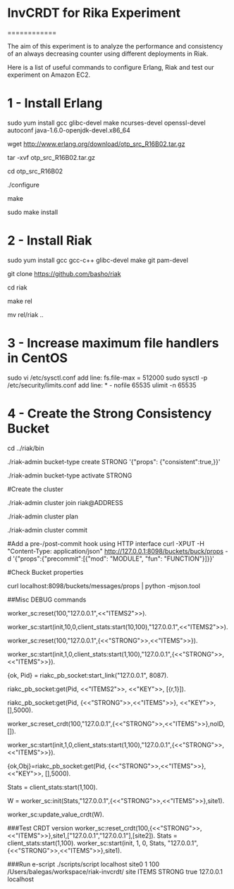 # InvCRDT for Rika Experiment
============

The aim of this experiment is to analyze the performance and consistency of an always decreasing counter using different deployments in Riak.

Here is a list of useful commands to configure Erlang, Riak and test our experiment on Amazon EC2.

# 1 - Install Erlang

sudo yum install gcc glibc-devel make ncurses-devel openssl-devel autoconf java-1.6.0-openjdk-devel.x86_64

wget http://www.erlang.org/download/otp_src_R16B02.tar.gz

tar -xvf otp_src_R16B02.tar.gz

cd otp_src_R16B02

./configure

make

sudo make install

# 2 - Install Riak

sudo yum install gcc gcc-c++ glibc-devel make git pam-devel

git clone https://github.com/basho/riak

cd riak

make rel

mv rel/riak ..

# 3 - Increase maximum file handlers in CentOS
sudo vi /etc/sysctl.conf		add line: fs.file-max = 512000
sudo sysctl -p
/etc/security/limits.conf 		add line: * - nofile 65535
ulimit -n 65535

# 4 - Create the Strong Consistency Bucket

cd ../riak/bin

./riak-admin bucket-type create STRONG '{"props": {"consistent":true,}}'

./riak-admin bucket-type activate STRONG

#Create the cluster

./riak-admin cluster join riak@ADDRESS

./riak-admin cluster plan

./riak-admin cluster commit

#Add a pre-/post-commit hook using HTTP interface
curl -XPUT -H "Content-Type: application/json" http://127.0.0.1:8098/buckets/buck/props -d '{"props":{"precommit":[{"mod": "MODULE", "fun": "FUNCTION"}]}}'

#Check Bucket properties

curl localhost:8098/buckets/messages/props | python -mjson.tool


##Misc DEBUG commands

worker_sc:reset(100,"127.0.0.1",<<"ITEMS2">>).  

worker_sc:start(init,10,0,client_stats:start(10,100),"127.0.0.1",<<"ITEMS2">>).

worker_sc:reset(100,"127.0.0.1",{<<"STRONG">>,<<"ITEMS">>}).

worker_sc:start(init,1,0,client_stats:start(1,100),"127.0.0.1",{<<"STRONG">>,<<"ITEMS">>}).

{ok, Pid} = riakc_pb_socket:start_link("127.0.0.1", 8087).

riakc_pb_socket:get(Pid, <<"ITEMS2">>, <<"KEY">>, [{r,1}]).

riakc_pb_socket:get(Pid, {<<"STRONG">>,<<"ITEMS">>}, <<"KEY">>, [],5000).


worker_sc:reset_crdt(100,"127.0.0.1",{<<"STRONG">>,<<"ITEMS">>},noID,[]).

worker_sc:start(init,1,0,client_stats:start(1,100),"127.0.0.1",{<<"STRONG">>,<<"ITEMS">>}).

{ok,Obj}=riakc_pb_socket:get(Pid, {<<"STRONG">>,<<"ITEMS">>}, <<"KEY">>, [],5000).


Stats = client_stats:start(1,100).

W = worker_sc:init(Stats,"127.0.0.1",{<<"STRONG">>,<<"ITEMS">>},site1).

worker_sc:update_value_crdt(W).


###Test CRDT version
worker_sc:reset_crdt(100,{<<"STRONG">>,<<"ITEMS">>},site1,["127.0.0.1","127.0.0.1"],[site2]).
Stats = client_stats:start(1,100).
worker_sc:start(init, 1, 0, Stats, "127.0.0.1", {<<"STRONG">>,<<"ITEMS">>},site1).

###Run e-script
./scripts/script localhost site0 1 100 /Users/balegas/workspace/riak-invcrdt/ site ITEMS STRONG true 127.0.0.1 localhost





